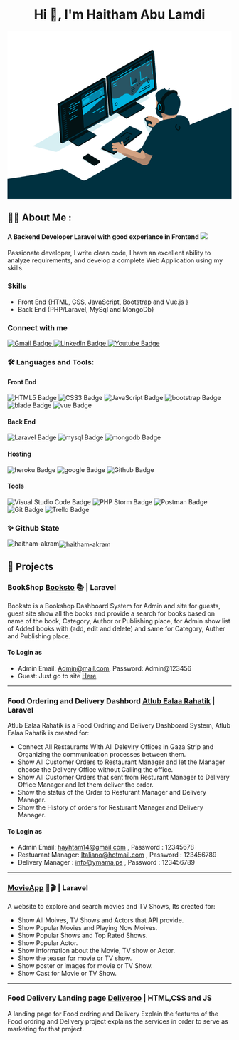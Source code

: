 
<h1 align="center">Hi 👋, I'm Haitham Abu Lamdi</h1>
<dl>
<div align="center">
  <img align="center" src="https://raw.githubusercontent.com/jayeshmann/jayeshmann/main/code.gif" alt="Header" title="Header" style="max-width: 100%; display: inline-block;" data-target="animated-image.originalImage">
</div>
</dl>

## 🧑‍💻 About Me :
<h4>A Backend Developer Laravel with good experiance in Frontend <img src="https://media.giphy.com/media/WUlplcMpOCEmTGBtBW/giphy.gif" width="40"></h4>
Passionate developer, I write clean code, I have an excellent ability to analyze requirements, and develop a complete Web Application using my skills.

### Skills 
- Front End {HTML, CSS, JavaScript, Bootstrap and Vue.js }
- Back End {PHP/Laravel, MySql and MongoDb}
### Connect with me
<div id= "header">
  <div id="badges" >
   <a href="mailto:hayhtam14@gmail.com">
      <img src="https://img.shields.io/badge/Gmail-E4405F?style=for-the-badge&logo=gmail&logoColor=white" alt="Gmail Badge"/>
  </a>
  <a href="https://www.linkedin.com/in/haitham-abu-lamdi-969a0a1b7/">
    <img src="https://img.shields.io/badge/LinkedIn-blue?style=for-the-badge&logo=linkedin&logoColor=white" alt="LinkedIn Badge"/>
  </a>
  <a href="https://instagram.com/haithamabulamdi">
    <img src="https://img.shields.io/badge/Instagram-E4405F?style=for-the-badge&logo=instagram&logoColor=white" alt="Youtube Badge"/>
  </a>
  </div>
</div>

<h3 align="left">🛠️ Languages and Tools:</h3>
<div>
<h4>Front End </h5>
<img src="https://img.shields.io/badge/HTML5-ff8400?style=for-the-badge&logo=HTML5&logoColor=white" alt="HTML5 Badge"/>
<img src="https://img.shields.io/badge/CSS3-0088ff?style=for-the-badge&logo=CSS3&logoColor=white" alt="CSS3 Badge"/>
<img src="https://img.shields.io/badge/JavaScript-a2d104?style=for-the-badge&logo=JavaScript&logoColor=white" alt="JavaScript Badge"/>
<img src="https://img.shields.io/badge/bootstrap-7952B3?style=for-the-badge&logo=bootstrap&logoColor=white" alt="bootstrap Badge"/>
<img src="https://img.shields.io/badge/blade-5beb34?style=for-the-badge&logo=blade&logoColor=white" alt="blade Badge"/>
<img src="https://img.shields.io/badge/Vue.js-4FC08D?style=for-the-badge&logo=Vue.js&logoColor=white" alt="vue Badge"/>
</div>
<div>
<h4>Back End </h4>
<img src="https://img.shields.io/badge/Laravel-bf6402?style=for-the-badge&logo=Laravel&logoColor=white" alt="Laravel Badge"/>
<img src="https://img.shields.io/badge/Mysql-0975e0?style=for-the-badge&logo=mysql&logoColor=white" alt="mysql Badge"/>
<img src="https://img.shields.io/badge/mongodb-5beb34?style=for-the-badge&logo=mongodb&logoColor=white" alt="mongodb Badge"/>
<div/>
<div>
<h4>Hosting</h4>
 <img src="https://img.shields.io/badge/heroku-430098?style=for-the-badge&logo=heroku&logoColor=white" alt="heroku Badge"/>
 <img src="https://img.shields.io/badge/Google Cloud Platform-02c5cc?style=for-the-badge&logo=GoogleCloud&logoColor=white" alt="google Badge"/>
 <img src="https://img.shields.io/badge/Github Pages-222222?style=for-the-badge&logo=GitHub Pages&logoColor=white" alt="Github Badge"/>
<div/>
<div>
<h4>Tools</h4>
 <img src="https://img.shields.io/badge/VSCODE-0975e0?style=for-the-badge&logo=Visual Studio Code&logoColor=white" alt="Visual Studio Code Badge"/>
 <img src="https://img.shields.io/badge/PhpStorm-3c0080?style=for-the-badge&logo=PhpStorm&logoColor=white" alt="PHP Storm Badge"/>
 <img src="https://img.shields.io/badge/Postman-FF6C37?style=for-the-badge&logo=Postman&logoColor=white" alt="Postman Badge"/>
 <img src="https://img.shields.io/badge/Git-F05032?style=for-the-badge&logo=Git&logoColor=white" alt="Git Badge"/>
 <img src="https://img.shields.io/badge/Trello-0052CC?style=for-the-badge&logo=Trello&logoColor=white" alt="Trello Badge"/>  
</div>

### ✨ Github State
<p><img align="left" src="https://github-readme-stats.vercel.app/api/top-langs?username=haitham-akram&show_icons=true&theme=tokyonight&locale=en&layout=compact" alt="haitham-akram" /></p>

<p><img align="center" src="https://github-readme-stats.vercel.app/api?username=haitham-akram&show_icons=true&theme=tokyonight&locale=en" alt="haitham-akram" /></p>


## 🚀 Projects
### BookShop [Booksto](https://aqueous-garden-09347.herokuapp.com/) 📚 | Laravel
Booksto is a Bookshop Dashboard System for Admin and site for guests, guest site show all the books and provide a search for books based on name of the book, Category, Author or Publishing place, for Admin show list of Added books with (add, edit and delete) and same for Category, Auther and Publishing place.
#### To Login as
- Admin Email: Admin@mail.com, Password: Admin@123456 
- Guest: Just go to site [Here](https://aqueous-garden-09347.herokuapp.com/)

---
### Food Ordering and Delivery Dashbord [Atlub Ealaa Rahatik](https://food-ordring-delivery.herokuapp.com/en/login) | Laravel
Atlub Ealaa Rahatik is a Food Ordring and Delivery Dashboard System, Atlub Ealaa Rahatik is created for:  
- Connect All Restaurants With All Deleviry Offices in Gaza Strip and Organizing the communication processes between them.
- Show All Customer Orders to Restaurant Manager and let the Manager choose the Delivery Office without Calling the office.
- Show All Customer Orders that sent from Resturant Manager to Delivery Office Manager and let them deliver the order.
- Show the status of the Order to Resturant Manager and Delivery Manager.
- Show the History of orders for Resturant Manager and Delivery Manager.
#### To Login as
- Admin Email: hayhtam14@gmail.com , Password : 12345678
- Restuarant Manager: Italiano@hotmail.com , Password : 123456789
- Delivery Manager : info@ymama.ps , Password : 123456789  

---
### [MovieApp](https://github.com/haitham-akram/movieApp) 🍿🎬 | Laravel
A website to explore and search movies and TV Shows, Its created for: 
- Show All Moives, TV Shows and Actors that API provide.
- Show Popular Movies and Playing Now Moives.
- Show Popular Shows and Top Rated Shows.
- Show Popular Actor.
- Show information about the Movie, TV show or Actor.
- Show the teaser for movie or TV show.
- Show poster or images for movie or TV Show.
- Show Cast for Movie or TV Show.
  
---
### Food Delivery Landing page [Deliveroo](https://haitham-akram.github.io/food-delivery-landing-page/index.html) | HTML,CSS and JS
A landing page for Food ordring and Delivery Explain the features of the Food ordring and Delivery project explains the services in order to serve as marketing for that project.
